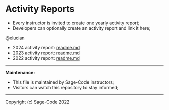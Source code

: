 # Activity Reports

* Every instructor is invited to create one yearly activity report;
* Developers can optionally create an activity report and link it here;

 [@elucian](https://github.com/elucian) 

* 2024 activity report: [readme.md](./elucian/2024.md) 
* 2023 activity report: [readme.md](./elucian/2023.md)
* 2022 activity report: [readme.md](./elucian/2022.MD)

---

**Maintenance:** 

* This file is maintained by Sage-Code instructors;
* Visitors can watch this repository to stay informed;

---

Copyright (c) Sage-Code 2022
